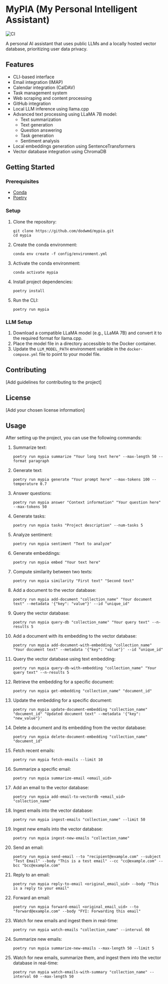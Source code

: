 # MyPIA (My Personal Intelligent Assistant)

![CI](https://github.com/dodwmd/mypia/workflows/CI/badge.svg)

A personal AI assistant that uses public LLMs and a locally hosted vector database, prioritizing user data privacy.

## Features

- CLI-based interface
- Email integration (IMAP)
- Calendar integration (CalDAV)
- Task management system
- Web scraping and content processing
- GitHub integration
- Local LLM inference using llama.cpp
- Advanced text processing using LLaMA 7B model:
  - Text summarization
  - Text generation
  - Question answering
  - Task generation
  - Sentiment analysis
- Local embeddings generation using SentenceTransformers
- Vector database integration using ChromaDB

## Getting Started

### Prerequisites

- [Conda](https://docs.conda.io/en/latest/miniconda.html)
- [Poetry](https://python-poetry.org/docs/#installation)

### Setup

1. Clone the repository:
   ```
   git clone https://github.com/dodwmd/mypia.git
   cd mypia
   ```

2. Create the conda environment:
   ```
   conda env create -f config/environment.yml
   ```

3. Activate the conda environment:
   ```
   conda activate mypia
   ```

4. Install project dependencies:
   ```
   poetry install
   ```

5. Run the CLI:
   ```
   poetry run mypia
   ```

### LLM Setup

1. Download a compatible LLaMA model (e.g., LLaMA 7B) and convert it to the required format for llama.cpp.
2. Place the model file in a directory accessible to the Docker container.
3. Update the `LLM_MODEL_PATH` environment variable in the `docker-compose.yml` file to point to your model file.

## Contributing

[Add guidelines for contributing to the project]

## License

[Add your chosen license information]

## Usage

After setting up the project, you can use the following commands:

1. Summarize text:
   ```
   poetry run mypia summarize "Your long text here" --max-length 50 --format paragraph
   ```

2. Generate text:
   ```
   poetry run mypia generate "Your prompt here" --max-tokens 100 --temperature 0.7
   ```

3. Answer questions:
   ```
   poetry run mypia answer "Context information" "Your question here" --max-tokens 50
   ```

4. Generate tasks:
   ```
   poetry run mypia tasks "Project description" --num-tasks 5
   ```

5. Analyze sentiment:
   ```
   poetry run mypia sentiment "Text to analyze"
   ```

6. Generate embeddings:
   ```
   poetry run mypia embed "Your text here"
   ```

7. Compute similarity between two texts:
   ```
   poetry run mypia similarity "First text" "Second text"
   ```

8. Add a document to the vector database:
   ```
   poetry run mypia add-document "collection_name" "Your document text" --metadata '{"key": "value"}' --id "unique_id"
   ```

9. Query the vector database:
   ```
   poetry run mypia query-db "collection_name" "Your query text" --n-results 5
   ```

10. Add a document with its embedding to the vector database:
    ```
    poetry run mypia add-document-with-embedding "collection_name" "Your document text" --metadata '{"key": "value"}' --id "unique_id"
    ```

11. Query the vector database using text embedding:
    ```
    poetry run mypia query-db-with-embedding "collection_name" "Your query text" --n-results 5
    ```

12. Retrieve the embedding for a specific document:
    ```
    poetry run mypia get-embedding "collection_name" "document_id"
    ```

13. Update the embedding for a specific document:
    ```
    poetry run mypia update-document-embedding "collection_name" "document_id" "Updated document text" --metadata '{"key": "new_value"}'
    ```

14. Delete a document and its embedding from the vector database:
    ```
    poetry run mypia delete-document-embedding "collection_name" "document_id"
    ```

15. Fetch recent emails:
    ```
    poetry run mypia fetch-emails --limit 10
    ```

16. Summarize a specific email:
    ```
    poetry run mypia summarize-email <email_uid>
    ```

17. Add an email to the vector database:
    ```
    poetry run mypia add-email-to-vectordb <email_uid> "collection_name"
    ```

18. Ingest emails into the vector database:
    ```
    poetry run mypia ingest-emails "collection_name" --limit 50
    ```

19. Ingest new emails into the vector database:
    ```
    poetry run mypia ingest-new-emails "collection_name"
    ```

20. Send an email:
    ```
    poetry run mypia send-email --to "recipient@example.com" --subject "Test Email" --body "This is a test email" --cc "cc@example.com" --bcc "bcc@example.com"
    ```

21. Reply to an email:
    ```
    poetry run mypia reply-to-email <original_email_uid> --body "This is a reply to your email"
    ```

22. Forward an email:
    ```
    poetry run mypia forward-email <original_email_uid> --to "forward@example.com" --body "FYI: Forwarding this email"
    ```

23. Watch for new emails and ingest them in real-time:
    ```
    poetry run mypia watch-emails "collection_name" --interval 60
    ```

24. Summarize new emails:
    ```
    poetry run mypia summarize-new-emails --max-length 50 --limit 5
    ```

25. Watch for new emails, summarize them, and ingest them into the vector database in real-time:
    ```
    poetry run mypia watch-emails-with-summary "collection_name" --interval 60 --max-length 50
    ```
